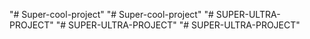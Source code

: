 "# Super-cool-project" 
"# Super-cool-project" 
"# SUPER-ULTRA-PROJECT" 
"# SUPER-ULTRA-PROJECT" 
"# SUPER-ULTRA-PROJECT" 
